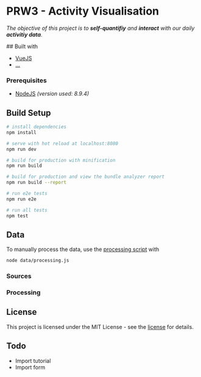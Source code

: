 # PRW3 - Activity Visualisation
_The objective of this project is to **self-quantifiy** and **interact** with our daily **activitiy data**._   

## Built with   
* [VueJS](https://vuejs.org/)  
* [...]()  

### Prerequisites  
* [NodeJS](https://nodejs.org/en/) _(version used: 8.9.4)_  

## Build Setup

``` bash
# install dependencies
npm install

# serve with hot reload at localhost:8080
npm run dev

# build for production with minification
npm run build

# build for production and view the bundle analyzer report
npm run build --report

# run e2e tests
npm run e2e

# run all tests
npm test
```

## Data
To manually process the data, use the [processing script](data/processing.js) with  
```bash
node data/processing.js  
```

### Sources

### Processing

## License
This project is licensed under the MIT License - see the [license](license) for details.

## Todo
* Import tutorial
* Import form 
